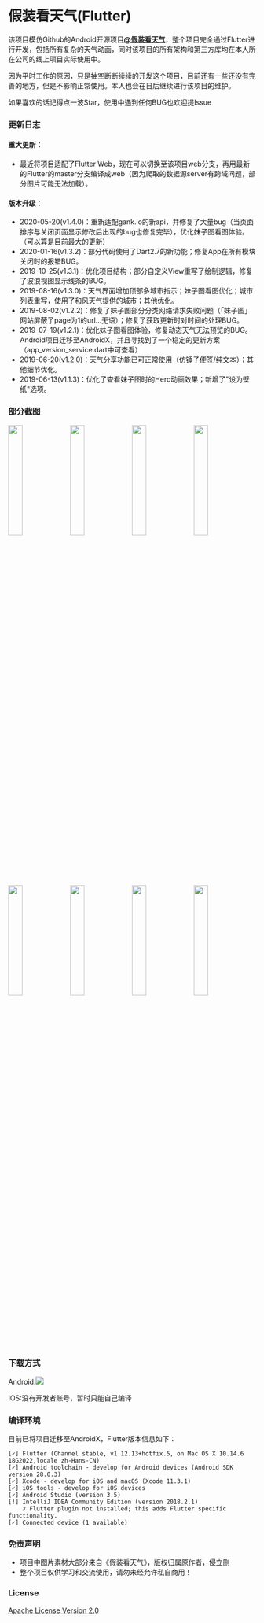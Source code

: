 # 假装看天气(Flutter) #
该项目模仿Github的Android开源项目[**@假装看天气**](https://github.com/li-yu/FakeWeather)，整个项目完全通过Flutter进行开发，包括所有复杂的天气动画，同时该项目的所有架构和第三方库均在本人所在公司的线上项目实际使用中。

因为平时工作的原因，只是抽空断断续续的开发这个项目，目前还有一些还没有完善的地方，但是不影响正常使用。本人也会在日后继续进行该项目的维护。

如果喜欢的话记得点一波Star，使用中遇到任何BUG也欢迎提Issue

### 更新日志 ###
#### 重大更新： ####
+ 最近将项目适配了Flutter Web，现在可以切换至该项目web分支，再用最新的Flutter的master分支编译成web（因为爬取的数据源server有跨域问题，部分图片可能无法加载）。

#### 版本升级： ####
+ 2020-05-20(v1.4.0)：重新适配gank.io的新api，并修复了大量bug（当页面排序与关闭页面显示修改后出现的bug也修复完毕），优化妹子图看图体验。（可以算是目前最大的更新）
+ 2020-01-16(v1.3.2)：部分代码使用了Dart2.7的新功能；修复App在所有模块关闭时的报错BUG。
+ 2019-10-25(v1.3.1)：优化项目结构；部分自定义View重写了绘制逻辑，修复了波浪视图显示线条的BUG。
+ 2019-08-16(v1.3.0)：天气界面增加顶部多城市指示；妹子图看图优化；城市列表重写，使用了和风天气提供的城市；其他优化。
+ 2019-08-02(v1.2.2)：修复了妹子图部分分类网络请求失败问题（「妹子图」网站屏蔽了page为1的url...无语）；修复了获取更新时对时间的处理BUG。
+ 2019-07-19(v1.2.1)：优化妹子图看图体验，修复动态天气无法预览的BUG。Android项目迁移至AndroidX，并且寻找到了一个稳定的更新方案（app_version_service.dart中可查看）
+ 2019-06-20(v1.2.0)：天气分享功能已可正常使用（仿锤子便签/纯文本）；其他细节优化。
+ 2019-06-13(v1.1.3)：优化了查看妹子图时的Hero动画效果；新增了"设为壁纸"选项。

### 部分截图 ###
<img src="screenshot/1.jpg" width="24%"/><img width="1%"/><img src="screenshot/2.jpg" width="24%"/><img width="1%"/><img src="screenshot/3.jpg" width="24%"/><img width="1%"/><img src="screenshot/4.jpg" width="24%"/>
<img src="screenshot/5.jpg" width="24%"/><img width="1%"/><img src="screenshot/6.jpg" width="24%"/><img width="1%"/><img src="screenshot/7.jpg" width="24%"/><img width="1%"/><img src="screenshot/8.jpg" width="24%"/>

### 下载方式 ###
Android:[**<img src="qrcode/android.png"/>**](https://www.pgyer.com/Xcnf)

IOS:没有开发者账号，暂时只能自己编译

### 编译环境 ###
目前已将项目迁移至AndroidX，Flutter版本信息如下：
```
[✓] Flutter (Channel stable, v1.12.13+hotfix.5, on Mac OS X 10.14.6 18G2022,locale zh-Hans-CN)
[✓] Android toolchain - develop for Android devices (Android SDK version 28.0.3)
[✓] Xcode - develop for iOS and macOS (Xcode 11.3.1)
[✓] iOS tools - develop for iOS devices
[✓] Android Studio (version 3.5)
[!] IntelliJ IDEA Community Edition (version 2018.2.1)
    ✗ Flutter plugin not installed; this adds Flutter specific functionality.
[✓] Connected device (1 available)
```

### 免责声明 ###
- 项目中图片素材大部分来自《假装看天气》，版权归属原作者，侵立删
- 整个项目仅供学习和交流使用，请勿未经允许私自商用！

### License ###
[Apache License
Version 2.0](https://github.com/hahafather007/flutter_weather/blob/master/LICENSE)
